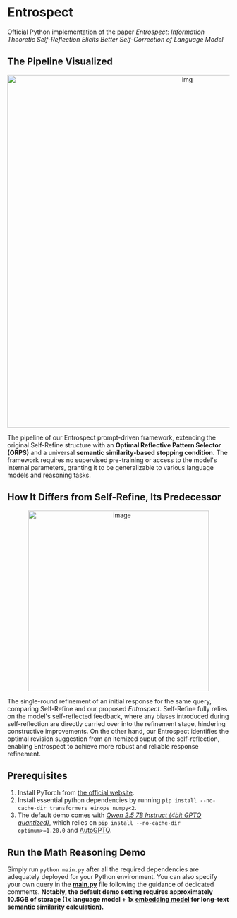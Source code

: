 # Entrospect
Official Python implementation of the paper _Entrospect: Information Theoretic Self-Reflection Elicits Better Self-Correction of Language Model_

## The Pipeline Visualized

<div style="text-align: center;">
  <img src="https://github.com/user-attachments/assets/9a858a53-c83d-42f0-9fcf-f6d172bc5ef4" alt="img" width="800">
</div>

The pipeline of our Entrospect prompt-driven framework, extending the original Self-Refine structure with an **Optimal Reflective Pattern Selector (ORPS)** and a universal **semantic similarity-based stopping condition**. The framework requires no supervised pre-training or access to the model's internal parameters, granting it to be generalizable to various language models and reasoning tasks.

## How It Differs from Self-Refine, Its Predecessor

<div style="text-align: center;">
  <img width="410" alt="image" src="https://github.com/user-attachments/assets/a2345206-3b04-4519-ad77-11498726136c">
</div>

The single-round refinement of an initial response for the same query, comparing Self-Refine and our proposed _Entrospect_. Self-Refine fully relies on the model's self-reflected feedback, where any biases introduced during self-reflection are directly carried over into the refinement stage, hindering constructive improvements. On the other hand, our Entrospect identifies the optimal revision suggestion from an itemized ouput of the self-reflection, enabling Entrospect to achieve more robust and reliable response refinement.

## Prerequisites
1. Install PyTorch from [the official website](https://pytorch.org/get-started/previous-versions/).
2. Install essential python dependencies by running ```pip install --no-cache-dir transformers einops numpy<2```.
3. The default demo comes with [_Qwen 2.5 7B Instruct (4bit GPTQ quantized)_](https://huggingface.co/Qwen/Qwen2.5-7B-Instruct-GPTQ-Int4), which relies on ```pip install --no-cache-dir optimum>=1.20.0``` and [AutoGPTQ](https://github.com/AutoGPTQ/AutoGPTQ).

## Run the Math Reasoning Demo
Simply run ```python main.py``` after all the required dependencies are adequately deployed for your Python environment. You can also specify your own query in the [**main.py**](https://github.com/henryyantq/Entrospect/blob/main/main.py) file following the guidance of dedicated comments. **Notably, the default demo setting requires approximately 10.5GB of storage (1x language model + 1x [embedding model](https://huggingface.co/jinaai/jina-embeddings-v3) for long-text semantic similarity calculation).**
